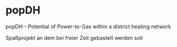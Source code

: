 # popDH
popDH - Potential of Power-to-Gas within a district heating network

Spaßprojekt an dem bei freier Zeit gebastelt werden soll
